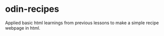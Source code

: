 # odin-recipes
Applied basic html learnings from previous lessons to make a simple recipe webpage in html.